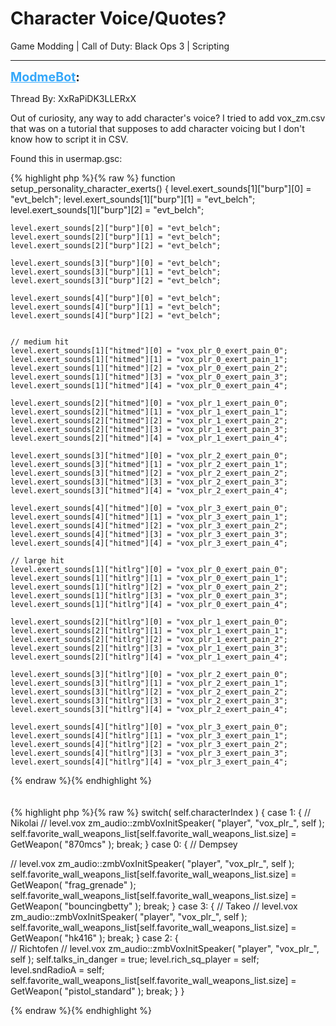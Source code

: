 # Character Voice/Quotes?
Game Modding | Call of Duty: Black Ops 3 | Scripting

---
<strong style="font-size: 1.4em;"><span style="text-decoration: underline;text-decoration-color: #34a7f9;"><span style="color:#34a7f9;">ModmeBot</span></span>:</strong>

<p>Thread By: XxRaPiDK3LLERxX<br /><p style="text-align:left;">Out of curiosity, any way to add character&#39;s voice? I tried to add vox_zm.csv that was on a tutorial that supposes to add character voicing but I don&#39;t know how to script it in CSV.</p><p style="text-align:left;"></p><p style="text-align:left;">Found this in usermap.gsc:</p>{% highlight php %}{% raw %}
function setup_personality_character_exerts()
{
	level.exert_sounds[1]["burp"][0] = "evt_belch";
	level.exert_sounds[1]["burp"][1] = "evt_belch";
	level.exert_sounds[1]["burp"][2] = "evt_belch";

	level.exert_sounds[2]["burp"][0] = "evt_belch";
	level.exert_sounds[2]["burp"][1] = "evt_belch";
	level.exert_sounds[2]["burp"][2] = "evt_belch";

	level.exert_sounds[3]["burp"][0] = "evt_belch";
	level.exert_sounds[3]["burp"][1] = "evt_belch";
	level.exert_sounds[3]["burp"][2] = "evt_belch";
	
	level.exert_sounds[4]["burp"][0] = "evt_belch";
	level.exert_sounds[4]["burp"][1] = "evt_belch";
	level.exert_sounds[4]["burp"][2] = "evt_belch";
	

	// medium hit
	level.exert_sounds[1]["hitmed"][0] = "vox_plr_0_exert_pain_0";
	level.exert_sounds[1]["hitmed"][1] = "vox_plr_0_exert_pain_1";
	level.exert_sounds[1]["hitmed"][2] = "vox_plr_0_exert_pain_2";
	level.exert_sounds[1]["hitmed"][3] = "vox_plr_0_exert_pain_3";
	level.exert_sounds[1]["hitmed"][4] = "vox_plr_0_exert_pain_4";
	
	level.exert_sounds[2]["hitmed"][0] = "vox_plr_1_exert_pain_0";
	level.exert_sounds[2]["hitmed"][1] = "vox_plr_1_exert_pain_1";
	level.exert_sounds[2]["hitmed"][2] = "vox_plr_1_exert_pain_2";
	level.exert_sounds[2]["hitmed"][3] = "vox_plr_1_exert_pain_3";
	level.exert_sounds[2]["hitmed"][4] = "vox_plr_1_exert_pain_4";
	
	level.exert_sounds[3]["hitmed"][0] = "vox_plr_2_exert_pain_0";
	level.exert_sounds[3]["hitmed"][1] = "vox_plr_2_exert_pain_1";
	level.exert_sounds[3]["hitmed"][2] = "vox_plr_2_exert_pain_2";
	level.exert_sounds[3]["hitmed"][3] = "vox_plr_2_exert_pain_3";
	level.exert_sounds[3]["hitmed"][4] = "vox_plr_2_exert_pain_4";
	
	level.exert_sounds[4]["hitmed"][0] = "vox_plr_3_exert_pain_0";
	level.exert_sounds[4]["hitmed"][1] = "vox_plr_3_exert_pain_1";
	level.exert_sounds[4]["hitmed"][2] = "vox_plr_3_exert_pain_2";
	level.exert_sounds[4]["hitmed"][3] = "vox_plr_3_exert_pain_3";
	level.exert_sounds[4]["hitmed"][4] = "vox_plr_3_exert_pain_4";

	// large hit
	level.exert_sounds[1]["hitlrg"][0] = "vox_plr_0_exert_pain_0";
	level.exert_sounds[1]["hitlrg"][1] = "vox_plr_0_exert_pain_1";
	level.exert_sounds[1]["hitlrg"][2] = "vox_plr_0_exert_pain_2";
	level.exert_sounds[1]["hitlrg"][3] = "vox_plr_0_exert_pain_3";
	level.exert_sounds[1]["hitlrg"][4] = "vox_plr_0_exert_pain_4";
	
	level.exert_sounds[2]["hitlrg"][0] = "vox_plr_1_exert_pain_0";
	level.exert_sounds[2]["hitlrg"][1] = "vox_plr_1_exert_pain_1";
	level.exert_sounds[2]["hitlrg"][2] = "vox_plr_1_exert_pain_2";
	level.exert_sounds[2]["hitlrg"][3] = "vox_plr_1_exert_pain_3";
	level.exert_sounds[2]["hitlrg"][4] = "vox_plr_1_exert_pain_4";
	
	level.exert_sounds[3]["hitlrg"][0] = "vox_plr_2_exert_pain_0";
	level.exert_sounds[3]["hitlrg"][1] = "vox_plr_2_exert_pain_1";
	level.exert_sounds[3]["hitlrg"][2] = "vox_plr_2_exert_pain_2";
	level.exert_sounds[3]["hitlrg"][3] = "vox_plr_2_exert_pain_3";
	level.exert_sounds[3]["hitlrg"][4] = "vox_plr_2_exert_pain_4";
	
	level.exert_sounds[4]["hitlrg"][0] = "vox_plr_3_exert_pain_0";
	level.exert_sounds[4]["hitlrg"][1] = "vox_plr_3_exert_pain_1";
	level.exert_sounds[4]["hitlrg"][2] = "vox_plr_3_exert_pain_2";
	level.exert_sounds[4]["hitlrg"][3] = "vox_plr_3_exert_pain_3";
	level.exert_sounds[4]["hitlrg"][4] = "vox_plr_3_exert_pain_4";

{% endraw %}{% endhighlight %}
<br /><br /><br />{% highlight php %}{% raw %}
switch( self.characterIndex )
	{
		case 1:
		{
				// Nikolai
//				level.vox zm_audio::zmbVoxInitSpeaker( "player", "vox_plr_", self );				
				self.favorite_wall_weapons_list[self.favorite_wall_weapons_list.size] = GetWeapon( "870mcs" );
				break;
		}
		case 0:
		{
				// Dempsey

//				level.vox zm_audio::zmbVoxInitSpeaker( "player", "vox_plr_", self );				
				self.favorite_wall_weapons_list[self.favorite_wall_weapons_list.size] = GetWeapon( "frag_grenade" );
				self.favorite_wall_weapons_list[self.favorite_wall_weapons_list.size] = GetWeapon( "bouncingbetty" );
				break;
		}
		case 3:
		{
				// Takeo
//				level.vox zm_audio::zmbVoxInitSpeaker( "player", "vox_plr_", self );
				self.favorite_wall_weapons_list[self.favorite_wall_weapons_list.size] = GetWeapon( "hk416" );
				break;
		}
		case 2:
		{	
				// Richtofen
//				level.vox zm_audio::zmbVoxInitSpeaker( "player", "vox_plr_", self );
				self.talks_in_danger = true;
				level.rich_sq_player = self;
				level.sndRadioA = self;
				self.favorite_wall_weapons_list[self.favorite_wall_weapons_list.size] = GetWeapon( "pistol_standard" );
				break;
		}
	}

{% endraw %}{% endhighlight %}
</p>
